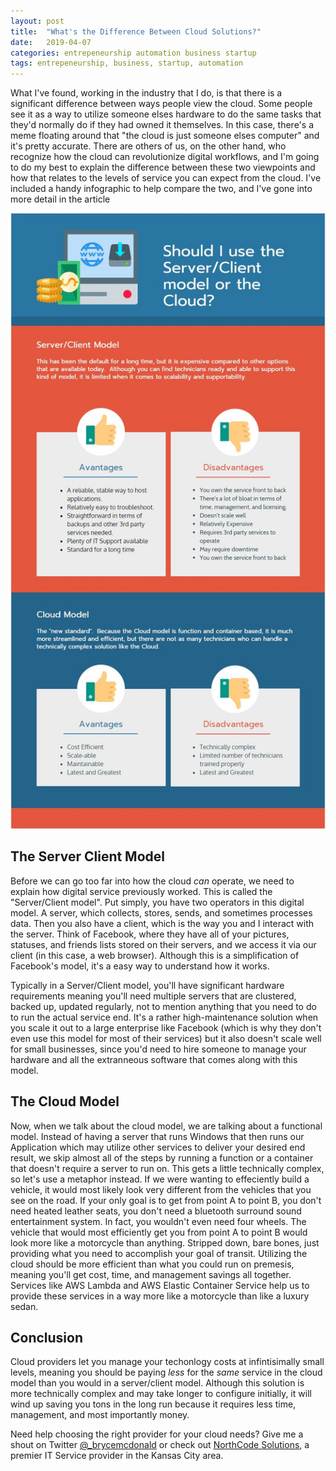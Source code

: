 ```yaml
---
layout: post
title:  "What's the Difference Between Cloud Solutions?"
date:   2019-04-07
categories: entrepeneurship automation business startup
tags: entrepeneurship, business, startup, automation
---
```


What I've found, working in the industry that I do, is that there is a significant difference between ways people view the cloud.  Some people see it as a way to utilize someone elses hardware to do the same tasks that they'd normally do if they had owned it themselves.  In this case, there's a meme floating around that "the cloud is just someone elses computer" and it's pretty accurate.  There are others of us, on the other hand, who recognize how the cloud can revolutionize digital workflows, and I'm going to do my best to explain the difference between these two viewpoints and how that relates to the levels of service you can expect from the cloud.  I've included a handy infographic to help compare the two, and I've gone into more detail in the article

![Difference between server/client and cloud models](images\server_vs_cloud_infographic.jpg)

## The Server Client Model

Before we can go too far into how the cloud *can* operate, we need to explain how digital service previously worked.  This is called the "Server/Client model".  Put simply, you have two operators in this digital model.  A server, which collects, stores, sends, and sometimes processes data.  Then you also have a client, which is the way you and I interact with the server.  Think of Facebook, where they have all of your pictures, statuses, and friends lists stored on their servers, and we access it via our client (in this case, a web browser).  Although this is a simplification of Facebook's model, it's a easy way to understand how it works.

Typically in a Server/Client model, you'll have significant hardware requirements meaning you'll need multiple servers that are clustered, backed up, updated regularly, not to mention anything that you need to do to run the actual service end.  It's a rather high-maintenance solution when you scale it out to a large enterprise like Facebook (which is why they don't even use this model for most of their services) but it also doesn't scale well for small businesses, since you'd need to hire someone to manage your hardware and all the extranneous software that comes along with this model.

## The Cloud Model

Now, when we talk about the cloud model, we are talking about a functional model.  Instead of having a server that runs Windows that then runs our Application which may utilize other services to deliver your desired end result, we skip almost all of the steps by running a function or a container that doesn't require a server to run on.  This gets a little technically complex, so let's use a metaphor instead.  If we were wanting to effeciently build a vehicle, it would most likely look very different from the vehicles that you see on the road.  If your only goal is to get from point A to point B, you don't need heated leather seats, you don't need a bluetooth surround sound entertainment system.  In fact, you wouldn't even need four wheels.  The vehicle that would most efficiently get you from point A to point B would look more like a motorcycle than anything.  Stripped down, bare bones, just providing what you need to accomplish your goal of transit.  Utilizing the cloud should be more efficient than what you could run on premesis, meaning you'll get cost, time, and management savings all together.  Services like AWS Lambda and AWS Elastic Container Service help us to provide these services in a way more like a motorcycle than like a luxury sedan.

## Conclusion

Cloud providers let you manage your techonlogy costs at infintisimally small levels, meaning you should be paying *less* for the *same* service in the cloud model than you would in a server/client model.  Although this solution is more technically complex and may take longer to configure initially, it will wind up saving you tons in the long run because it requires less time, management, and most importantly money.  

Need help choosing the right provider for your cloud needs?  Give me a shout on Twitter [@_brycemcdonald](https://twitter.com/_brycemcdonald) or check out [NorthCode Solutions](http://www.northcodesolutions.com), a premier IT Service provider in the Kansas City area.
